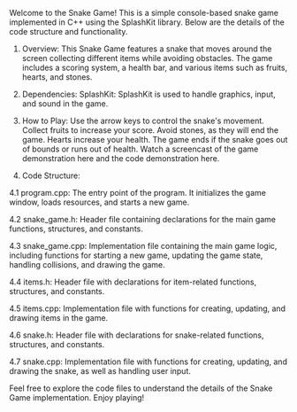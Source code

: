Welcome to the Snake Game! This is a simple console-based snake game implemented in C++ using the SplashKit library. Below are the details of the code structure and functionality.

1. Overview: 
This Snake Game features a snake that moves around the screen collecting different items while avoiding obstacles. The game includes a scoring system, a health bar, and various items such as fruits, hearts, and stones.

2. Dependencies: 
SplashKit: SplashKit is used to handle graphics, input, and sound in the game.

3. How to Play: 
Use the arrow keys to control the snake's movement.
Collect fruits to increase your score.
Avoid stones, as they will end the game.
Hearts increase your health.
The game ends if the snake goes out of bounds or runs out of health.
Watch a screencast of the game demonstration here and the code demonstration here.

4. Code Structure: 

4.1 program.cpp:
The entry point of the program. It initializes the game window, loads resources, and starts a new game.

4.2 snake_game.h:
Header file containing declarations for the main game functions, structures, and constants.

4.3 snake_game.cpp:
Implementation file containing the main game logic, including functions for starting a new game, updating the game state, handling collisions, and drawing the game.

4.4 items.h:
Header file with declarations for item-related functions, structures, and constants.

4.5 items.cpp:
Implementation file with functions for creating, updating, and drawing items in the game.

4.6 snake.h:
Header file with declarations for snake-related functions, structures, and constants.

4.7 snake.cpp:
Implementation file with functions for creating, updating, and drawing the snake, as well as handling user input.

Feel free to explore the code files to understand the details of the Snake Game implementation. Enjoy playing!
